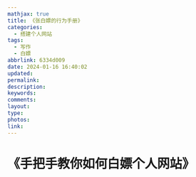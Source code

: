 ```yaml
---
mathjax: true
title: 《张白嫖的行为手册》
categories:
  - 搭建个人网站
tags:
  - 写作
  - 白嫖
abbrlink: 6334d009
date: 2024-01-16 16:40:02
updated:
permalink:
description:
keywords:
comments:
layout:
type:
photos:
link:
---
```




# 《手把手教你如何白嫖个人网站》



<!-- more -->
